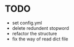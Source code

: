 # TODO

* set config.yml
* delete redundent stopword
* refactor the structure
* fix the way of read dict file